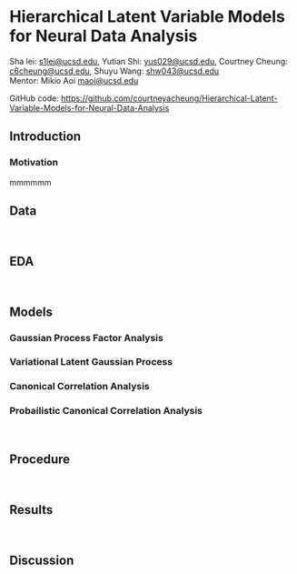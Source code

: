

# Hierarchical Latent Variable Models for Neural Data Analysis
Sha lei: s1lei@ucsd.edu, Yutian Shi: yus029@ucsd.edu, Courtney Cheung: c6cheung@ucsd.edu, Shuyu Wang: shw043@ucsd.edu<br>
Mentor: Mikio Aoi maoi@ucsd.edu
        
GitHub code: https://github.com/courtneyacheung/Hierarchical-Latent-Variable-Models-for-Neural-Data-Analysis
<br>

## Introduction 


### Motivation
mmmmmm
## Data

<br>

## EDA

<br>

## Models

### Gaussian Process Factor Analysis
   
### Variational Latent Gaussian Process

### Canonical Correlation Analysis

### Probailistic Canonical Correlation Analysis

<br>

## Procedure

<br>
    
## Results
    

<br>

## Discussion

<br><br><br>


